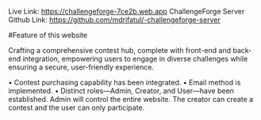 Live Link: https://challengeforge-7ce2b.web.app
ChallengeForge Server Github Link: https://github.com/mdrifatul/-challengeforge-server

#Feature of this website

Crafting a comprehensive contest hub, complete with front-end and
back-end integration, empowering users to engage in diverse
challenges while ensuring a secure, user-friendly experience.

• Contest purchasing capability has been integrated.
• Email method is implemented.
• Distinct roles—Admin, Creator, and User—have been
established. Admin will control the entire website. The
creator can create a contest and the user can only participate.

